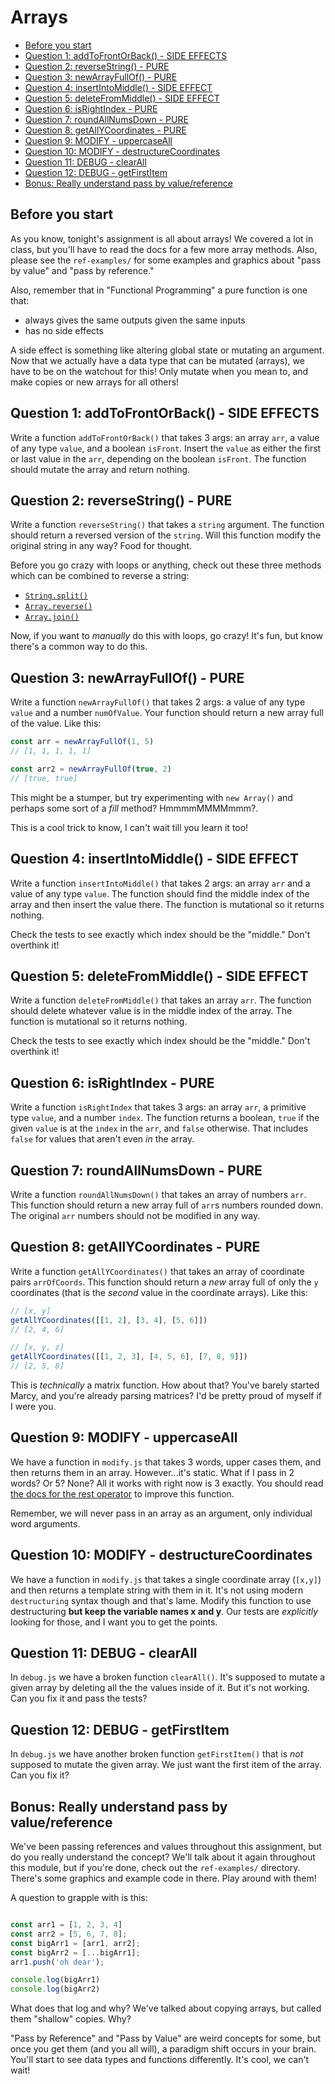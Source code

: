 # Arrays

- [Before you start](#before-you-start)
- [Question 1: addToFrontOrBack() - SIDE EFFECTS](#question-1-addtofrontorback---side-effects)
- [Question 2: reverseString() - PURE](#question-2-reversestring---pure)
- [Question 3: newArrayFullOf() - PURE](#question-3-newarrayfullof---pure)
- [Question 4: insertIntoMiddle() - SIDE EFFECT](#question-4-insertintomiddle---side-effect)
- [Question 5: deleteFromMiddle() - SIDE EFFECT](#question-5-deletefrommiddle---side-effect)
- [Question 6: isRightIndex - PURE](#question-6-isrightindex---pure)
- [Question 7: roundAllNumsDown - PURE](#question-7-roundallnumsdown---pure)
- [Question 8: getAllYCoordinates - PURE](#question-8-getallycoordinates---pure)
- [Question 9: MODIFY - uppercaseAll](#question-9-modify---uppercaseall)
- [Question 10: MODIFY - destructureCoordinates](#question-10-modify---destructurecoordinates)
- [Question 11: DEBUG - clearAll](#question-11-debug---clearall)
- [Question 12: DEBUG - getFirstItem](#question-12-debug---getfirstitem)
- [Bonus: Really understand pass by value/reference](#bonus-really-understand-pass-by-valuereference)

## Before you start
As you know, tonight's assignment is all about arrays! We covered a lot in class, but you'll have to read the docs for a few more array methods. Also, please see the `ref-examples/` for some examples and graphics about "pass by value" and "pass by reference."

Also, remember that in "Functional Programming" a pure function is one that:

- always gives the same outputs given the same inputs
- has no side effects

A side effect is something like altering global state or mutating an argument. Now that we actually have a data type that can be mutated (arrays), we have to be on the watchout for this! Only mutate when you mean to, and make copies or new arrays for all others!

## Question 1: addToFrontOrBack() - SIDE EFFECTS
Write a function `addToFrontOrBack()` that takes 3 args: an array `arr`, a value of any type `value`, and a boolean `isFront`. Insert the `value` as either the first or last value in the `arr`, depending on the boolean `isFront`. The function should mutate the array and return nothing.

## Question 2: reverseString() - PURE
Write a function `reverseString()` that takes a `string` argument. The function should return a reversed version of the `string`. Will this function modify the original string in any way? Food for thought.

Before you go crazy with loops or anything, check out these three methods which can be combined to reverse a string:
 - [`String.split()`](https://developer.mozilla.org/en-US/docs/Web/JavaScript/Reference/Global_Objects/String/split)
 - [`Array.reverse()`](https://developer.mozilla.org/en-US/docs/Web/JavaScript/Reference/Global_Objects/Array/reverse)
 - [`Array.join()`](https://developer.mozilla.org/en-US/docs/Web/JavaScript/Reference/Global_Objects/Array/join)

Now, if you want to *manually* do this with loops, go crazy! It's fun, but know there's a common way to do this.

## Question 3: newArrayFullOf() - PURE
Write a function `newArrayFullOf()` that takes 2 args: a value of any type `value` and a number `numOfValue`. Your function should return a new array full of the value. Like this:

```js
const arr = newArrayFullOf(1, 5)
// [1, 1, 1, 1, 1]

const arr2 = newArrayFullOf(true, 2)
// [true, true]
```

This might be a stumper, but try experimenting with `new Array()` and perhaps some sort of a *fill* method? HmmmmMMMMmmm?.

This is a cool trick to know, I can't wait till you learn it too!

## Question 4: insertIntoMiddle() - SIDE EFFECT
Write a function `insertIntoMiddle()` that takes 2 args: an array `arr` and a value of any type `value`. The function should find the middle index of the array and then insert the value there. The function is mutational so it returns nothing.

Check the tests to see exactly which index should be the "middle." Don't overthink it!

## Question 5: deleteFromMiddle() - SIDE EFFECT
Write a function `deleteFromMiddle()` that takes an array `arr`. The function should delete whatever value is in the middle index of the array. The function is mutational so it returns nothing.

Check the tests to see exactly which index should be the "middle." Don't overthink it!

## Question 6: isRightIndex - PURE
Write a function `isRightIndex` that takes 3 args: an array `arr`, a primitive type `value`, and a number `index`. The function returns a boolean, `true` if the given `value` is at the `index` in the `arr`, and `false` otherwise. That includes `false` for values that aren't even *in* the array.

## Question 7: roundAllNumsDown - PURE
Write a function `roundAllNumsDown()` that takes an array of numbers `arr`. This function should return a new array full of `arr`s numbers rounded down. The original `arr` numbers should not be modified in any way.

## Question 8: getAllYCoordinates - PURE
Write a function `getAllYCoordinates()` that takes an array of coordinate pairs `arrOfCoords`. This function should return a *new* array full of only the `y` coordinates (that is the *second* value in the coordinate arrays). Like this:

```js
// [x, y]
getAllYCoordinates([[1, 2], [3, 4], [5, 6]])
// [2, 4, 6]

// [x, y, z]
getAllYCoordinates([[1, 2, 3], [4, 5, 6], [7, 8, 9]])
// [2, 5, 8]
```

This is *technically* a matrix function. How about that? You've barely started Marcy, and you're already parsing matrices? I'd be pretty proud of myself if I were you.

## Question 9: MODIFY - uppercaseAll
We have a function in `modify.js` that takes 3 words, upper cases them, and then returns them in an array. However...it's static. What if I pass in 2 words? Or 5? None? All it works with right now is 3 exactly. You should read [the docs for the rest operator](https://developer.mozilla.org/en-US/docs/Web/JavaScript/Reference/Functions/rest_parameters) to improve this function.

Remember, we will never pass in an array as an argument, only individual word arguments.

## Question 10: MODIFY - destructureCoordinates
We have a function in `modify.js` that takes a single coordinate array (`[x,y]`) and then returns a template string with them in it. It's not using modern `destructuring` syntax though and that's lame. Modify this function to use destructuring **but keep the variable names x and y**. Our tests are *explicitly* looking for those, and I want you to get the points.

## Question 11: DEBUG - clearAll
In `debug.js` we have a broken function `clearAll()`. It's supposed to mutate a given array by deleting all the the values inside of it. But it's not working. Can you fix it and pass the tests?

## Question 12: DEBUG - getFirstItem
In `debug.js` we have another broken function `getFirstItem()` that is *not* supposed to mutate the given array. We just want the first item of the array. Can you fix it?

## Bonus: Really understand pass by value/reference
We've been passing references and values throughout this assignment, but do you really understand the concept? We'll talk about it again throughout this module, but if you're done, check out the `ref-examples/` directory. There's some graphics and example code in there. Play around with them!

A question to grapple with is this:

```js

const arr1 = [1, 2, 3, 4]
const arr2 = [5, 6, 7, 8];
const bigArr1 = [arr1, arr2];
const bigArr2 = [...bigArr1];
arr1.push('oh dear');

console.log(bigArr1)
console.log(bigArr2)
```

What does that log and why? We've talked about copying arrays, but called them "shallow" copies. Why?

"Pass by Reference" and "Pass by Value" are weird concepts for some, but once you get them (and you all will), a paradigm shift occurs in your brain. You'll start to see data types and functions differently. It's cool, we can't wait!
